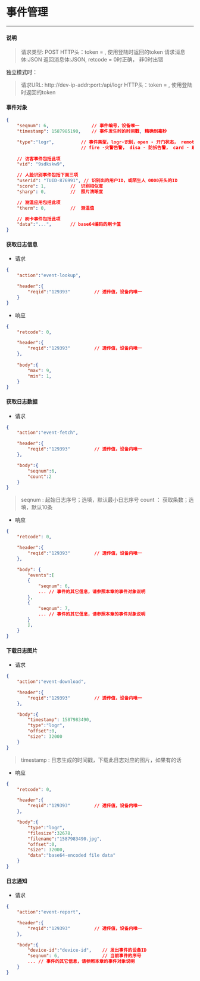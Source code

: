 # 事件管理
---------

#### 说明

>请求类型: POST
>HTTP头：token = , 使用登陆时返回的token
>请求消息体:JSON
>返回消息体:JSON, retcode = 0时正确， 非0时出错

独立模式时：
>请求URL: http://dev-ip-addr:port:/api/logr
>HTTP头：token = , 使用登陆时返回的token

#### 事件对象

```json
{
    "seqnum": 6,                // 事件编号，设备唯一
    "timestamp": 1587985190,    // 事件发生时的时间戳, 精确到毫秒

    "type":"logr",          // 事件类型，logr-识别，open - 开门状态， remote - 远程开门
                            // fire -火警告警， disa - 防拆告警， card - 刷卡， visitor 访客，
    
    // 访客事件包括此项
    "vid": "9sdkskw9", 

    // 人脸识别事件包括下面三项
    "userid": "TUID-876991", // 识别出的用户ID，或陌生人 0000开头的ID
    "score": 1,         //  识别相似度
    "sharp": 0,         //  照片清晰度

    // 测温应用包括此项
    "therm": 0,         //  测温值

    // 刷卡事件包括此项
    "data":"...",       // base64编码的刷卡值
}
````

#### 获取日志信息

- 请求

```json
{
    "action":"event-lookup",

    "header":{
        "reqid":"129393"         // 透传值，设备内唯一
    }
}
```

- 响应

```json
{
    "retcode": 0,

    "header":{
        "reqid":"129393"         // 透传值，设备内唯一
    },
    
    "body":{
        "max": 9,
        "min": 1,
    }
}
```

#### 获取日志数据

- 请求

```json
{
    "action":"event-fetch",

    "header":{
        "reqid":"129393"         // 透传值，设备内唯一
    },

    "body":{
        "seqnum":6,
        "count":2
    }
}
```

>seqnum : 起始日志序号；选填，默认最小日志序号
>count ： 获取条数；选填，默认10条

- 响应

```json
{
    "retcode": 0,

    "header":{
        "reqid":"129393"         // 透传值，设备内唯一
    },

    "body": {
        "events":[
        {
            "seqnum": 6,
            ... // 事件的其它信息，请参照本章的事件对象说明
        },
        {
            "seqnum": 7,
            ... // 事件的其它信息，请参照本章的事件对象说明
        }
        ],
    }
}
```

#### 下载日志图片

- 请求

```json
{
    "action":"event-download",

    "header":{
        "reqid":"129393"         // 透传值，设备内唯一
    },

    "body":{
        "timestamp": 1587983490,
        "type":"logr",
        "offset":0,
        "size": 32000
    }
}
```

> timestamp : 日志生成的时间戳，下载此日志对应的图片，如果有的话

- 响应

```json
{
    "retcode": 0,

    "header":{
        "reqid":"129393"         // 透传值，设备内唯一
    },

    "body":{
        "type":"logr",
        "filesize":32678,
        "filename":"1587983490.jpg",
        "offset":0,
        "size": 32000,
        "data":"base64-encoded file data"
    }
}
```

#### 日志通知

- 请求

```json
{
    "action":"event-report",

    "header":{
        "reqid":"129393"         // 透传值，设备内唯一
    },

    "body":{
        "device-id":"device-id",    // 发出事件的设备ID
        "seqnum": 6,                // 当前事件的序号
        ... // 事件的其它信息，请参照本章的事件对象说明
    }
}
```

